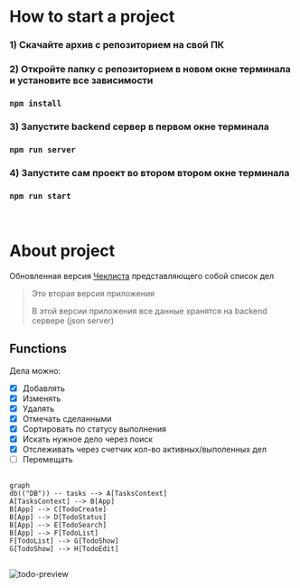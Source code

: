 # How to start a project

### 1) Скачайте архив с репозиторием на свой ПК

### 2) Откройте папку с репозиторием в новом окне терминала и установите все зависимости 

### `npm install`

### 3) Запустите backend сервер в первом окне терминала

### `npm run server`

### 4) Запустите сам проект во втором втором окне терминала

### `npm run start`

<br>

# About project

Обновленная версия [Чеклиста](https://github.com/itsonlythebeginning/todo-react-v1/) представляющего собой список дел

> Это вторая версия приложения
> 
> В этой версии приложения все данные хранятся на backend сервере (json server)

## Functions

Дела можно:
- [x] Добавлять
- [x] Изменять
- [x] Удалять
- [x] Отмечать сделанными
- [x] Сортировать по статусу выполнения
- [x] Искать нужное дело через поиск
- [x] Отслеживать через счетчик кол-во активных/выполенных дел
- [ ] Перемещать

## 

```mermaid
graph
db(("DB")) -- tasks --> A[TasksContext]
A[TasksContext] --> B[App]
B[App] --> C[TodoCreate]
B[App] --> D[TodoStatus]
B[App] --> E[TodoSearch]
B[App] --> F[TodoList]
F[TodoList] --> G[TodoShow]
G[TodoShow] --> H[TodoEdit]
```

##

![todo-preview](https://github.com/user-attachments/assets/c94f842d-3941-4081-9f60-ea70722af43a)


